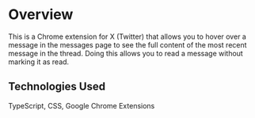 # Overview

This is a Chrome extension for X (Twitter) that allows you to hover over a message in the messages page to see the full content of the most recent message in the thread. Doing this allows you to read a message without marking it as read.

## Technologies Used

TypeScript, CSS, Google Chrome Extensions

